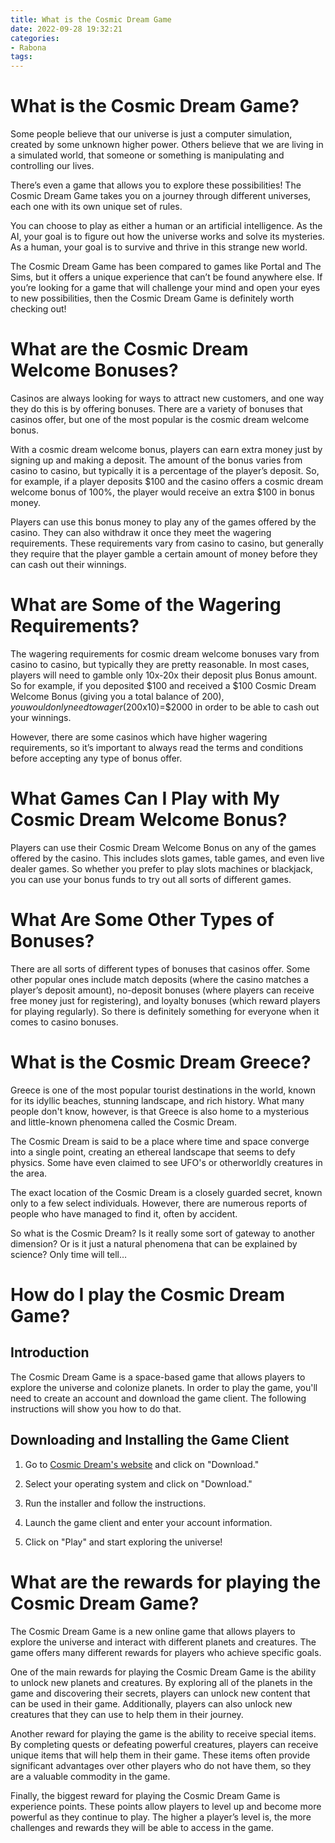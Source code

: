 ```yaml
---
title: What is the Cosmic Dream Game
date: 2022-09-28 19:32:21
categories:
- Rabona
tags:
---
```



#  What is the Cosmic Dream Game?

Some people believe that our universe is just a computer simulation, created by some unknown higher power. 
Others believe that we are living in a simulated world, that someone or something is manipulating and controlling our lives. 

There’s even a game that allows you to explore these possibilities! The Cosmic Dream Game takes you on a journey through different universes, each one with its own unique set of rules. 

You can choose to play as either a human or an artificial intelligence. As the AI, your goal is to figure out how the universe works and solve its mysteries. As a human, your goal is to survive and thrive in this strange new world. 

The Cosmic Dream Game has been compared to games like Portal and The Sims, but it offers a unique experience that can’t be found anywhere else. If you’re looking for a game that will challenge your mind and open your eyes to new possibilities, then the Cosmic Dream Game is definitely worth checking out!

#  What are the Cosmic Dream Welcome Bonuses?

Casinos are always looking for ways to attract new customers, and one way they do this is by offering bonuses. There are a variety of bonuses that casinos offer, but one of the most popular is the cosmic dream welcome bonus.

With a cosmic dream welcome bonus, players can earn extra money just by signing up and making a deposit. The amount of the bonus varies from casino to casino, but typically it is a percentage of the player’s deposit. So, for example, if a player deposits $100 and the casino offers a cosmic dream welcome bonus of 100%, the player would receive an extra $100 in bonus money.

Players can use this bonus money to play any of the games offered by the casino. They can also withdraw it once they meet the wagering requirements. These requirements vary from casino to casino, but generally they require that the player gamble a certain amount of money before they can cash out their winnings.

# What are Some of the Wagering Requirements?

The wagering requirements for cosmic dream welcome bonuses vary from casino to casino, but typically they are pretty reasonable. In most cases, players will need to gamble only 10x-20x their deposit plus Bonus amount. So for example, if you deposited $100 and received a $100 Cosmic Dream Welcome Bonus (giving you a total balance of $200), you would only need to wager ($200x10)=$2000 in order to be able to cash out your winnings.

However, there are some casinos which have higher wagering requirements, so it’s important to always read the terms and conditions before accepting any type of bonus offer.

# What Games Can I Play with My Cosmic Dream Welcome Bonus?

Players can use their Cosmic Dream Welcome Bonus on any of the games offered by the casino. This includes slots games, table games, and even live dealer games. So whether you prefer to play slots machines or blackjack, you can use your bonus funds to try out all sorts of different games.

# What Are Some Other Types of Bonuses?

There are all sorts of different types of bonuses that casinos offer. Some other popular ones include match deposits (where the casino matches a player’s deposit amount), no-deposit bonuses (where players can receive free money just for registering), and loyalty bonuses (which reward players for playing regularly). So there is definitely something for everyone when it comes to casino bonuses.

#  What is the Cosmic Dream Greece?

Greece is one of the most popular tourist destinations in the world, known for its idyllic beaches, stunning landscape, and rich history. What many people don't know, however, is that Greece is also home to a mysterious and little-known phenomena called the Cosmic Dream.

The Cosmic Dream is said to be a place where time and space converge into a single point, creating an ethereal landscape that seems to defy physics. Some have even claimed to see UFO's or otherworldly creatures in the area.

The exact location of the Cosmic Dream is a closely guarded secret, known only to a few select individuals. However, there are numerous reports of people who have managed to find it, often by accident.

So what is the Cosmic Dream? Is it really some sort of gateway to another dimension? Or is it just a natural phenomena that can be explained by science? Only time will tell…

#  How do I play the Cosmic Dream Game?

## Introduction

The Cosmic Dream Game is a space-based game that allows players to explore the universe and colonize planets. In order to play the game, you'll need to create an account and download the game client. The following instructions will show you how to do that.

## Downloading and Installing the Game Client

1. Go to [Cosmic Dream's website](https://www.cosmicdreamgame.com/) and click on "Download."

2. Select your operating system and click on "Download."

3. Run the installer and follow the instructions.

4. Launch the game client and enter your account information.

5. Click on "Play" and start exploring the universe!

#  What are the rewards for playing the Cosmic Dream Game?

The Cosmic Dream Game is a new online game that allows players to explore the universe and interact with different planets and creatures. The game offers many different rewards for players who achieve specific goals.

One of the main rewards for playing the Cosmic Dream Game is the ability to unlock new planets and creatures. By exploring all of the planets in the game and discovering their secrets, players can unlock new content that can be used in their game. Additionally, players can also unlock new creatures that they can use to help them in their journey.

Another reward for playing the game is the ability to receive special items. By completing quests or defeating powerful creatures, players can receive unique items that will help them in their game. These items often provide significant advantages over other players who do not have them, so they are a valuable commodity in the game.

Finally, the biggest reward for playing the Cosmic Dream Game is experience points. These points allow players to level up and become more powerful as they continue to play. The higher a player’s level is, the more challenges and rewards they will be able to access in the game.